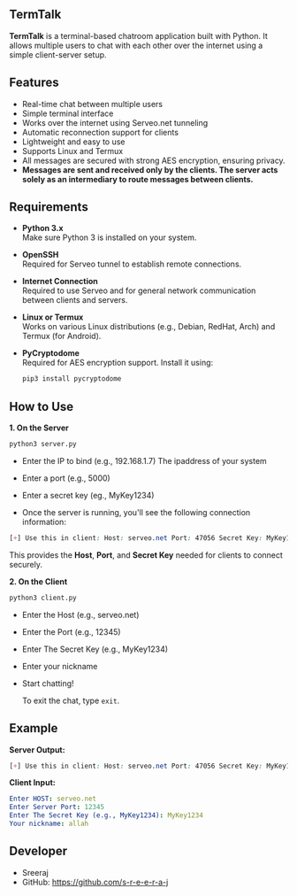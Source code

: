## TermTalk
**TermTalk** is a terminal-based chatroom application built with Python. It allows multiple users to chat with each other over the internet using a simple client-server setup.

## Features
- Real-time chat between multiple users
- Simple terminal interface
- Works over the internet using Serveo.net tunneling
- Automatic reconnection support for clients
- Lightweight and easy to use
- Supports Linux and Termux
- All messages are secured with strong AES encryption, ensuring privacy.
- **Messages are sent and received only by the clients. The server acts solely as an intermediary to route messages between clients.**

## Requirements

- **Python 3.x**  
  Make sure Python 3 is installed on your system.
  
- **OpenSSH**  
  Required for Serveo tunnel to establish remote connections.

- **Internet Connection**  
  Required to use Serveo and for general network communication between clients and servers.

- **Linux or Termux**  
  Works on various Linux distributions (e.g., Debian, RedHat, Arch) and Termux (for Android).

- **PyCryptodome**  
  Required for AES encryption support. Install it using:
  
  ```bash
  pip3 install pycryptodome
  ```
## How to Use

**1. On the Server**

```bash
python3 server.py
```
- Enter the IP to bind (e.g., 192.168.1.7) The ipaddress of your system 

- Enter a port (e.g., 5000)
- Enter a secret key (eg., MyKey1234)
- Once the server is running, you'll see the following connection information:
```css
[+] Use this in client: Host: serveo.net Port: 47056 Secret Key: MyKey1234
```
This provides the **Host**, **Port**, and **Secret Key** needed for clients to connect securely.

**2. On the Client**

```bash
python3 client.py
```
- Enter the Host (e.g., serveo.net)

- Enter the Port (e.g., 12345)
  
- Enter The Secret Key (e.g., MyKey1234)

- Enter your nickname

- Start chatting!

  To exit the chat, type `exit`.

 ## Example
**Server Output:**

```css
[+] Use this in client: Host: serveo.net Port: 47056 Secret Key: MyKey1234
```

**Client Input:**

```yaml
Enter HOST: serveo.net
Enter Server Port: 12345
Enter The Secret Key (e.g., MyKey1234): MyKey1234
Your nickname: allah
```

## Developer
- Sreeraj
- GitHub: https://github.com/s-r-e-e-r-a-j

  

